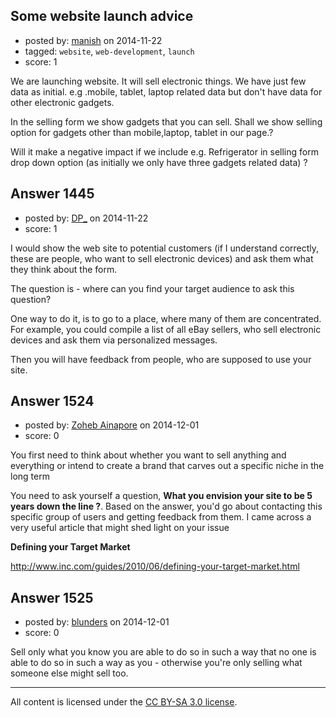 ## Some website launch advice

- posted by: [manish](https://stackexchange.com/users/1043663/manish) on 2014-11-22
- tagged: `website`, `web-development`, `launch`
- score: 1

We are launching website. It will sell electronic things. We have just few data as initial. e.g .mobile, tablet, laptop related data but don't have data for other electronic gadgets.

In the selling form we show gadgets that you can sell. Shall we show selling option for gadgets other than mobile,laptop, tablet in our page.?

Will it make a negative impact if we include e.g. Refrigerator in selling form drop down option (as initially we only have three gadgets related data) ?


## Answer 1445

- posted by: [DP_](https://stackexchange.com/users/171799/dp) on 2014-11-22
- score: 1

I would show the web site to potential customers (if I understand correctly, these are people, who want to sell electronic devices) and ask them what they think about the form.

The question is - where can you find your target audience to ask this question?

One way to do it, is to go to a place, where many of them are concentrated. For example, you could compile a list of all eBay sellers, who sell electronic devices and ask them via personalized messages.

Then you will have feedback from people, who are supposed to use your site.


## Answer 1524

- posted by: [Zoheb Ainapore](https://stackexchange.com/users/4674231/zoheb-ainapore) on 2014-12-01
- score: 0

You first need to think about whether you want to sell anything and everything or intend to create a brand that carves out a specific niche in the long term
 
You need to ask yourself a question, **What you envision your site to be 5 years down the line ?**. Based on the answer, you'd go about contacting this specific group of users and getting feedback from them. I came across a very useful article that might shed light on your issue

**Defining your Target Market**

http://www.inc.com/guides/2010/06/defining-your-target-market.html


## Answer 1525

- posted by: [blunders](https://stackexchange.com/users/216182/blunders) on 2014-12-01
- score: 0

Sell only what you know you are able to do so in such a way that no one is able to do so in such a way as you - otherwise you're only selling what someone else might sell too.



---

All content is licensed under the [CC BY-SA 3.0 license](https://creativecommons.org/licenses/by-sa/3.0/).
